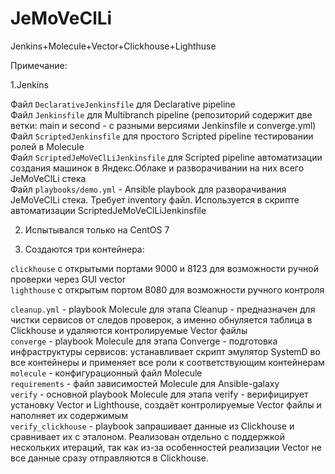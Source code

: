 # JeMoVeClLi

Jenkins+Molecule+Vector+Clickhouse+Lighthuse


Примечание:


1.Jenkins  

Файл ` DeclarativeJenkinsfile ` для Declarative pipeline  
Файл `Jenkinsfile` для Multibranch pipeline (репозиторий содержит две ветки: main и second - с разными версиями Jenkinsfile и converge.yml)  
Файл `ScriptedJenkinsfile` для простого Scripted pipeline тестировании ролей в Molecule  
Файл `ScriptedJeMoVeClLiJenkinsfile` для Scripted pipeline автоматизации создания машинок в Яндекс.Облаке и разворачивании на них всего JeMoVeClLi стека  
Файл `playbooks/demo.yml` - Ansible playbook для разворачивания JeMoVeClLi стека. Требует inventory файл. Используется в скрипте автоматизации ScriptedJeMoVeClLiJenkinsfile  

2. Испытывался только на CentOS 7  

3. Создаются три контейнера:  

`clickhouse` с открытыми портами 9000 и 8123 для возможности ручной проверки через GUI vector  
`lighthouse` с открытым портом 8080 для возможности ручного контроля  
  
`cleanup.yml` - playbook Molecule для этапа Cleanup - предназначен для чистки сервисов от следов проверок, а именно обнуляется таблица в Clickhouse и удаляются контролируемые Vector файлы  
`converge` - playbook Molecule для этапа Converge - подготовка инфраструктуры сервисов: устанавливает скрипт эмулятор SystemD во все контейнеры и применяет все роли к соответствующим контейнерам  
`molecule` - конфигурационный файл Molecule  
`requirements` - файл зависимостей Molecule для Ansible-galaxy  
`verify` - основной playbook Molecule для этапа verify - верифицирует установку Vector и Lighthouse, создаёт контролируемые Vector файлы и наполняет их содержимым  
`verify_clickhouse` - playbook запрашивает данные из Clickhouse и сравнивает их с эталоном. Реализован отдельно с поддержкой нескольких итераций, так как из-за особенностей реализации Vector не все данные сразу отправляются в Clickhouse.  
  

